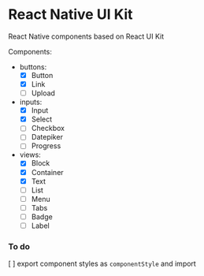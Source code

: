 # React Native UI Kit
React Native components based on React UI Kit

Components:
- buttons:
  - [x] Button
  - [x] Link
  - [ ] Upload
- inputs:
  - [x] Input
  - [x] Select
  - [ ] Checkbox
  - [ ] Datepiker
  - [ ] Progress
- views:
  - [x] Block
  - [x] Container
  - [x] Text
  - [ ] List
  - [ ] Menu
  - [ ] Tabs
  - [ ] Badge
  - [ ] Label

### To do
[ ] export component styles as `componentStyle` and import